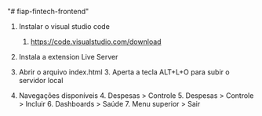 "# fiap-fintech-frontend" 


1. Instalar o visual studio code
    1. https://code.visualstudio.com/download

2. Instala a extension Live Server

3. Abrir o arquivo index.html
    3. Aperta a tecla ALT+L+O para subir o servidor local

4. Navegações disponíveis
    4. Despesas > Controle
    5. Despesas > Controle > Incluir
    6. Dashboards > Saúde 
    7. Menu superior > Sair


